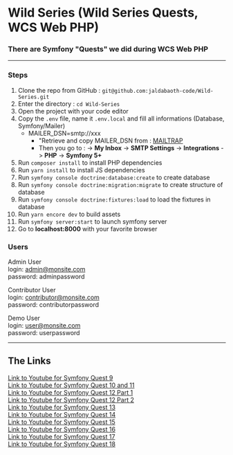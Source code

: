<h1>Wild Series (Wild Series Quests, WCS Web PHP)</h1>

### There are Symfony "Quests" we did during WCS Web PHP

---

### Steps

1. Clone the repo from GitHub : `git@github.com:jaldabaoth-code/Wild-Series.git`
2. Enter the directory : `cd Wild-Series`
3. Open the project with your code editor
4. Copy the `.env` file, name it `.env.local` and fill all informations (Database, Symfony/Mailer)
    - MAILER_DSN=smtp://xxx<br/>
        * "Retrieve and copy MAILER_DSN from : <a href="https://mailtrap.io/inboxes">MAILTRAP</a>
        * Then you go to : -> <b>My Inbox</b> -> <b>SMTP Settings</b> -> <b>Integrations</b> -> <b>PHP</b> -> <b>Symfony 5+</b>
5. Run `composer install` to install PHP dependencies
6. Run `yarn install` to install JS dependencies
7. Run `symfony console doctrine:database:create` to create database
8. Run `symfony console doctrine:migration:migrate` to create structure of database
9. Run `symfony console doctrine:fixtures:load` to load the fixtures in database
10. Run `yarn encore dev` to build assets
11. Run `symfony server:start` to launch symfony server
12. Go to <b>localhost:8000</b> with your favorite browser


### Users

Admin User<br/>
login: admin@monsite.com<br/>
password: adminpassword

Contributor User<br/>
login: contributor@monsite.com<br/>
password: contributorpassword

Demo User<br/>
login: user@monsite.com<br/>
password: userpassword

---

## The Links

<a href="https://youtu.be/P_KSo_JvCJk">Link to Youtube for Symfony Quest 9</a></br>
<a href="https://youtu.be/ZrqGePIPNcg">Link to Youtube for Symfony Quest 10 and 11</a></br>
<a href="https://youtu.be/5li49lmccY8">Link to Youtube for Symfony Quest 12 Part 1</a></br>
<a href="https://youtu.be/xtT1wYrSR3s">Link to Youtube for Symfony Quest 12 Part 2</a></br>
<a href="https://youtu.be/Q-YfkI3SU7Q">Link to Youtube for Symfony Quest 13</a></br>
<a href="https://youtu.be/PvbflGELu1M">Link to Youtube for Symfony Quest 14</a></br>
<a href="https://youtu.be/tYFV-0WMQPI">Link to Youtube for Symfony Quest 15</a></br>
<a href="https://youtu.be/fsQlYK65rGY">Link to Youtube for Symfony Quest 16</a></br>
<a href="https://youtu.be/nvqOZKlL7UE">Link to Youtube for Symfony Quest 17</a></br>
<a href="https://youtu.be/GZQTsVlGcts">Link to Youtube for Symfony Quest 18</a></br>
